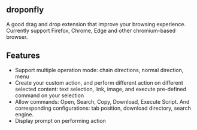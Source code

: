 
## droponfly

A good drag and drop extension that improve your browsing experience. Currently support Firefox, Chrome, Edge and other chromium-based browser.

## Features

- Support multiple operation mode: chain directions, normal direction, menu
- Create your custom action, and perform different action on different selected content: text selection, link, image, and execute pre-defined command on your selection
- Allow commands: Open, Search, Copy, Download, Execute Script. And corresponding configurations: tab position, download directory, search engine.
- Display prompt on performing action

